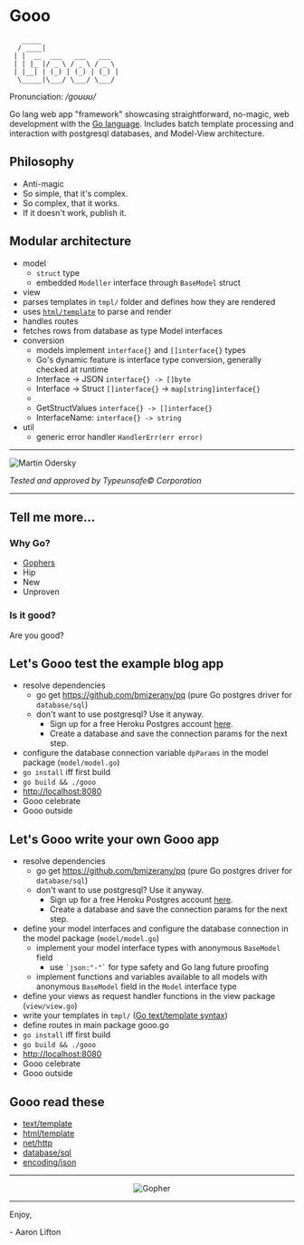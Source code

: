 # Gooo

```
   _____                   
  / ____|                  
 | |  __  ___   ___   ___  
 | | |_ |/ _ \ / _ \ / _ \ 
 | |__| | (_) | (_) | (_) |
  \_____|\___/ \___/ \___/ 
```                           

Pronunciation: */ɡoʊʊʊ/*

Go lang web app "framework" showcasing straightforward, no-magic, web development with the [Go language](http://www.golang.org). Includes batch template processing and interaction with postgresql databases, and Model-View architecture.


## Philosophy
* Anti-magic
* So simple, that it's complex.
* So complex, that it works.
* If it doesn't work, publish it.

## Modular architecture
* model
  * `struct` type
  * embedded `Modeller` interface through `BaseModel` struct
* view
 * parses templates in `tmpl/` folder and defines how they are rendered
  * uses [`html/template`](http://golang.org/pkg/html/template/) to parse and render
  * handles routes
  * fetches rows from database as type Model interfaces
* conversion
  * models implement `interface{}` and `[]interface{}` types
  * Go's dynamic feature is interface type conversion, generally checked at runtime
  * Interface -> JSON   `interface{} -> []byte`
  * Interface -> Struct `[]interface{}` -> `map[string]interface{}`
  * 
  * GetStructValues     `interface{} -> []interface{}`
  * InterfaceName:      `interface{} -> string`
* util
  * generic error handler `HandlerErr(err error)`

---

![Martin Odersky](http://i.imgur.com/jB8aa.jpg?1)

*Tested and approved by Typeunsafe&copy; Corporation*

---

## Tell me more...
### Why Go?
* [Gophers](http://golang.org/doc/gopher/frontpage.png)
* Hip
* New
* Unproven

### Is it good?
Are you good?

## Let's Gooo test the example blog app
* resolve dependencies
  * go get https://github.com/bmizerany/pq (pure Go postgres driver for `database/sql`)
  * don't want to use postgresql? Use it anyway.
    * Sign up for a free Heroku Postgres account [here](https://postgres.heroku.com/).
    * Create a database and save the connection params for the next step.
* configure the database connection variable `dpParams` in the model package (`model/model.go`)
* `go install` iff first build
* `go build && ./gooo`
* [http://localhost:8080](http://localhost:8080)
* Gooo celebrate
* Gooo outside

## Let's Gooo write your own Gooo app
* resolve dependencies
  * go get https://github.com/bmizerany/pq (pure Go postgres driver for `database/sql`)
  * don't want to use postgresql? Use it anyway.
    * Sign up for a free Heroku Postgres account [here](https://postgres.heroku.com/).
    * Create a database and save the connection params for the next step.
* define your model interfaces and configure the database connection in the model package (`model/model.go`)
  * implement your model interface types with anonymous `BaseModel` field
    * use `` `json:"-"` `` for type safety and Go lang future proofing
  * implement functions and variables available to all models with anonymous `BaseModel` field in the `Model` interface type
* define your views as request handler functions in the view package (`view/view.go`)
* write your templates in `tmpl/` ([Go text/template syntax](http://golang.org/pkg/text/template/))
* define routes in main package gooo.go
* `go install` iff first build
* `go build && ./gooo`
* [http://localhost:8080](http://localhost:8080)
* Gooo celebrate
* Gooo outside

## Gooo read these
* [text/template](http://golang.org/pkg/text/template/)
* [html/template](http://golang.org/pkg/html/template/)
* [net/http](http://golang.org/pkg/net/http/)
* [database/sql](http://golang.org/pkg/database/sql/)
* [encoding/json](http://golang.org/pkg/encoding/json/)

- - -

<p align="center">
  <img src="https://github.com/waldyr/Sublime-Installer/blob/master/sublime_text.png?raw=true" alt="Gopher"/>
</p>


- - -

Enjoy,

  \- Aaron Lifton
